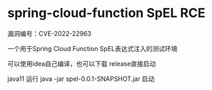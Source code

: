 # spring-cloud-function SpEL RCE 

漏洞编号：CVE-2022-22963

一个用于Spring Cloud Function SpEL表达式注入的测试环境

可以使用idea自己编译，也可以下载 release直接启动

 java11  运行 java -jar spel-0.0.1-SNAPSHOT.jar 启动
